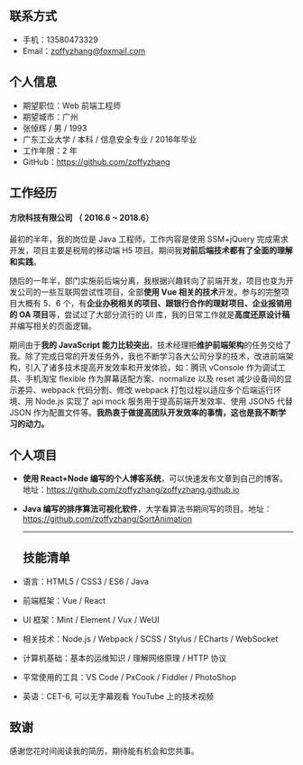 ## 联系方式

-   手机：13580473329
-   Email：zoffyzhang@foxmail.com

## 个人信息

-   期望职位：Web 前端工程师
-   期望城市：广州
-   张倬辉 / 男 / 1993
-   广东工业大学 / 本科 / 信息安全专业 / 2016年毕业
-   工作年限：2 年
-   GitHub：https://github.com/zoffyzhang

## 工作经历

#### **方欣科技有限公司 （ 2016.6 ~ 2018.6）**

最初的半年，我的岗位是 Java 工程师，工作内容是使用 SSM+jQuery 完成需求开发，项目主要是税局的移动端 H5 项目。期间我**对前后端技术都有了全面的理解和实践**。

随后的一年半，部门实施前后端分离，我根据兴趣转向了前端开发，项目也变为开发公司的一些互联网尝试性项目，全部**使用 Vue 相关的技术**开发。参与的完整项目大概有 5、6 个，有**企业办税相关的项目、跟银行合作的理财项目、企业报销用的 OA 项目**等，尝试过了大部分流行的 UI 库，我的日常工作就是**高度还原设计稿**并编写相关的页面逻辑。

期间由于**我的 JavaScript 能力比较突出**，技术经理把**维护前端架构**的任务交给了我。除了完成日常的开发任务外，我也不断学习各大公司分享的技术，改进前端架构，引入了诸多技术提高开发效率和开发体验，如：腾讯 vConsole 作为调试工具、手机淘宝 flexible 作为屏幕适配方案、normalize 以及 reset 减少设备间的显示差异、webpack 代码分割、修改 webpack 打包过程以适应多个后端运行环境、用 Node.js 实现了 api mock 服务用于提高前端开发效率、使用 JSON5 代替 JSON 作为配置文件等。**我热衷于做提高团队开发效率的事情，这也是我不断学习的动力。**


## 个人项目

-   **使用 React+Node 编写的个人博客系统**，可以快速发布文章到自己的博客。地址：https://github.com/zoffyzhang/zoffyzhang.github.io
-   **Java 编写的排序算法可视化软件**，大学看算法书期间写的项目。地址：https://github.com/zoffyzhang/SortAnimation

    ***

    ## 技能清单

-   语言：HTML5 / CSS3 / ES6 / Java
-   前端框架：Vue / React
-   UI 框架：Mint / Element / Vux / WeUI
-   相关技术：Node.js / Webpack / SCSS / Stylus / ECharts / WebSocket
-   计算机基础：基本的运维知识 / 理解网络原理 / HTTP 协议
-   平常使用的工具：VS Code / PxCook / Fiddler / PhotoShop
-   英语：CET-6, 可以无字幕观看 YouTube 上的技术视频

## 致谢

感谢您花时间阅读我的简历，期待能有机会和您共事。
